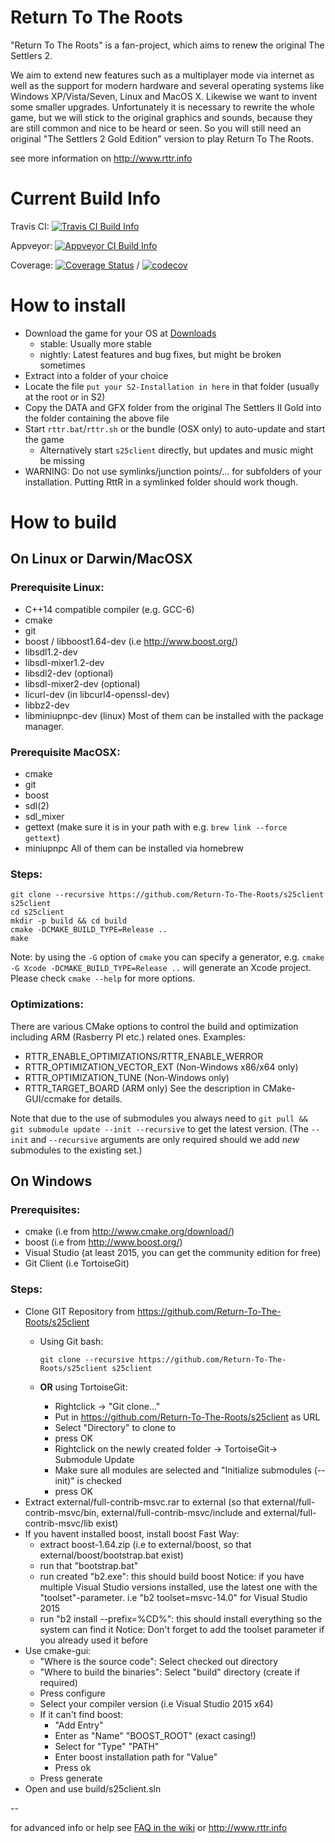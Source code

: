 # Return To The Roots

"Return To The Roots" is a fan-project, which aims to renew the original The Settlers 2.

We aim to extend new features such as a multiplayer mode via internet as well as the support for modern hardware and several operating systems like Windows XP/Vista/Seven, Linux and MacOS X. Likewise we want to invent some smaller upgrades. Unfortunately it is necessary to rewrite the whole game, but we will stick to the original graphics and sounds, because they are still common and nice to be heard or seen.
So you will still need an original "The Settlers 2 Gold Edition" version to play Return To The Roots.

see more information on http://www.rttr.info

# Current Build Info

Travis CI: [![Travis CI Build Info](https://travis-ci.org/Return-To-The-Roots/s25client.svg?branch=master)](https://travis-ci.org/Return-To-The-Roots/s25client)

Appveyor: [![Appveyor CI Build Info](https://ci.appveyor.com/api/projects/status/ufw8v9mi80va1me7/branch/master?svg=true)](https://ci.appveyor.com/project/Flow86/s25client/branch/master)

Coverage:
[![Coverage Status](https://coveralls.io/repos/github/Return-To-The-Roots/s25client/badge.svg?branch=master)](https://coveralls.io/github/Return-To-The-Roots/s25client?branch=master)
 /
[![codecov](https://codecov.io/gh/Return-To-The-Roots/s25client/branch/master/graph/badge.svg)](https://codecov.io/gh/Return-To-The-Roots/s25client)

# How to install

- Download the game for your OS at [Downloads](https://www.rttr.info/index.php?com=dynamic&mod=2)
    - stable: Usually more stable
    - nightly: Latest features and bug fixes, but might be broken sometimes
- Extract into a folder of your choice
- Locate the file `put your S2-Installation in here` in that folder (usually at the root or in S2)
- Copy the DATA and GFX folder from the original The Settlers II Gold into the folder containing the above file
- Start `rttr.bat`/`rttr.sh` or the bundle (OSX only) to auto-update and start the game
    - Alternatively start `s25client` directly, but updates and music might be missing
- WARNING: Do not use symlinks/junction points/... for subfolders of your installation. Putting RttR in a symlinked folder should work though.

# How to build

## On Linux or Darwin/MacOSX

### Prerequisite Linux:
- C++14 compatible compiler (e.g. GCC-6)
- cmake
- git
- boost / libboost1.64-dev (i.e http://www.boost.org/)
- libsdl1.2-dev
- libsdl-mixer1.2-dev
- libsdl2-dev (optional)
- libsdl-mixer2-dev (optional)
- licurl-dev (in libcurl4-openssl-dev)
- libbz2-dev
- libminiupnpc-dev (linux)
Most of them can be installed with the package manager.

### Prerequisite MacOSX:
- cmake
- git
- boost
- sdl(2)
- sdl_mixer
- gettext (make sure it is in your path with e.g. `brew link --force gettext`)
- miniupnpc
All of them can be installed via homebrew

### Steps:
```
git clone --recursive https://github.com/Return-To-The-Roots/s25client s25client
cd s25client
mkdir -p build && cd build
cmake -DCMAKE_BUILD_TYPE=Release ..
make
```
Note: by using the `-G` option of `cmake` you can specify a generator, e.g. `cmake -G Xcode -DCMAKE_BUILD_TYPE=Release ..` will generate an Xcode project. 
Please check `cmake --help` for more options. 

### Optimizations:
There are various CMake options to control the build and optimization including ARM (Rasberry PI etc.) related ones. Examples:
- RTTR_ENABLE_OPTIMIZATIONS/RTTR_ENABLE_WERROR
- RTTR_OPTIMIZATION_VECTOR_EXT (Non-Windows x86/x64 only)
- RTTR_OPTIMIZATION_TUNE (Non-Windows only)
- RTTR_TARGET_BOARD (ARM only)
See the description in CMake-GUI/ccmake for details.

Note that due to the use of submodules you always need to `git pull && git submodule update --init --recursive` to get the latest version.
(The `--init` and `--recursive` arguments are only required should we add *new* submodules to the existing set.)

## On Windows

### Prerequisites:
- cmake (i.e from http://www.cmake.org/download/)
- boost (i.e from http://www.boost.org/)
- Visual Studio (at least 2015, you can get the community edition for free)
- Git Client (i.e TortoiseGit)

### Steps:
- Clone GIT Repository from https://github.com/Return-To-The-Roots/s25client
  - Using Git bash:
     ```
     git clone --recursive https://github.com/Return-To-The-Roots/s25client s25client
     ```

  - **OR** using TortoiseGit:
     - Rightclick -> "Git clone..."
     - Put in https://github.com/Return-To-The-Roots/s25client as URL
     - Select "Directory" to clone to
     - press OK
     - Rightclick on the newly created folder -> TortoiseGit-> Submodule Update
     - Make sure all modules are selected and "Initialize submodules (--init)" is checked
     - press OK
- Extract external/full-contrib-msvc.rar to external
  (so that external/full-contrib-msvc/bin, external/full-contrib-msvc/include and external/full-contrib-msvc/lib exist)
- If you havent installed boost, install boost
  Fast Way:
  - extract boost-1.64.zip (i.e to external/boost, so that external/boost/bootstrap.bat exist)
  - run that "bootstrap.bat"
  - run created "b2.exe": this should build boost
    Notice: if you have multiple Visual Studio versions installed, use the latest one with the "toolset"-parameter.
    i.e "b2 toolset=msvc-14.0" for Visual Studio 2015
  - run "b2 install --prefix=%CD%": this should install everything so the system can find it
    Notice: Don't forget to add the toolset parameter if you already used it before
- Use cmake-gui:
  - "Where is the source code": Select checked out directory
  - "Where to build the binaries": Select "build" directory (create if required)
  - Press configure
  - Select your compiler version (i.e Visual Studio 2015 x64)
  - If it can't find boost:
    - "Add Entry"
    - Enter as "Name" "BOOST_ROOT" (exact casing!)
    - Select for "Type" "PATH"
    - Enter boost installation path for "Value"
    - Press ok
  - Press generate
- Open and use build/s25client.sln

--

for advanced info or help see [FAQ in the wiki](https://github.com/Return-To-The-Roots/s25client/wiki/How-to-install-RttR) or http://www.rttr.info
